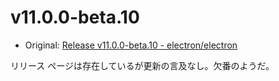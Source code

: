 # v11.0.0-beta.10

- Original: [Release v11.0.0-beta.10 - electron/electron](https://github.com/electron/electron/releases/tag/v11.0.0-beta.10)

リリース ページは存在しているが更新の言及なし。欠番のようだ。
